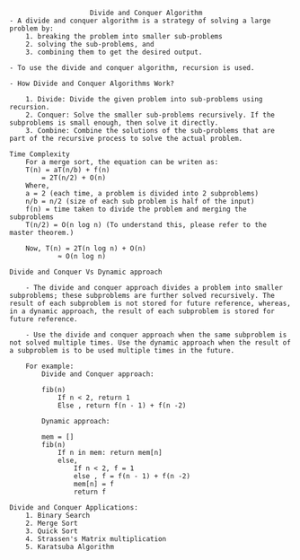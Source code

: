                         Divide and Conquer Algorithm
    - A divide and conquer algorithm is a strategy of solving a large problem by:
        1. breaking the problem into smaller sub-problems
        2. solving the sub-problems, and
        3. combining them to get the desired output.
    
    - To use the divide and conquer algorithm, recursion is used.

    - How Divide and Conquer Algorithms Work?

        1. Divide: Divide the given problem into sub-problems using         recursion.
        2. Conquer: Solve the smaller sub-problems recursively. If the subproblems is small enough, then solve it directly.
        3. Combine: Combine the solutions of the sub-problems that are part of the recursive process to solve the actual problem.
    
    Time Complexity 
        For a merge sort, the equation can be writen as:
        T(n) = aT(n/b) + f(n)
            = 2T(n/2) + O(n)
        Where, 
        a = 2 (each time, a problem is divided into 2 subproblems)
        n/b = n/2 (size of each sub problem is half of the input)
        f(n) = time taken to divide the problem and merging the subproblems
        T(n/2) = O(n log n) (To understand this, please refer to the master theorem.)

        Now, T(n) = 2T(n log n) + O(n)
                ≈ O(n log n)
        
    Divide and Conquer Vs Dynamic approach

        - The divide and conquer approach divides a problem into smaller subproblems; these subproblems are further solved recursively. The result of each subproblem is not stored for future reference, whereas, in a dynamic approach, the result of each subproblem is stored for future reference.

        - Use the divide and conquer approach when the same subproblem is not solved multiple times. Use the dynamic approach when the result of a subproblem is to be used multiple times in the future.

        For example:
            Divide and Conquer approach:

            fib(n)
                If n < 2, return 1
                Else , return f(n - 1) + f(n -2)

            Dynamic approach:

            mem = []
            fib(n)
                If n in mem: return mem[n] 
                else,     
                    If n < 2, f = 1
                    else , f = f(n - 1) + f(n -2)
                    mem[n] = f
                    return f

    Divide and Conquer Applications:
        1. Binary Search
        2. Merge Sort
        3. Quick Sort
        4. Strassen's Matrix multiplication
        5. Karatsuba Algorithm
